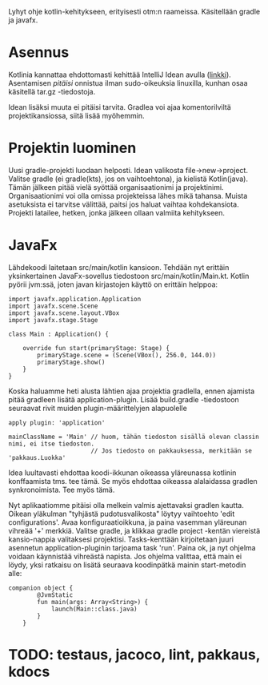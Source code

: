   
Lyhyt ohje kotlin-kehitykseen, erityisesti otm:n raameissa. Käsitellään gradle ja javafx.  


# Asennus

Kotlinia kannattaa ehdottomasti kehittää IntelliJ Idean avulla ([linkki](https://www.jetbrains.com/idea/download/#section=linux)).
Asentamisen _pitäisi_ onnistua ilman sudo-oikeuksia linuxilla, kunhan osaa käsitellä tar.gz -tiedostoja.

Idean lisäksi muuta ei pitäisi tarvita. Gradlea voi ajaa komentorilviltä projektikansiossa, siitä lisää myöhemmin.

# Projektin luominen

Uusi gradle-projekti luodaan helposti. Idean valikosta file->new->project. Valitse gradle (ei gradle(kts), jos on vaihtoehtona),
ja kielistä Kotlin(java). Tämän jälkeen pitää vielä syöttää organisaationimi ja projektinimi. Organisaationimi voi olla omissa
projekteissa lähes mikä tahansa. Muista asetuksista ei tarvitse välittää, paitsi jos haluat vaihtaa kohdekansiota.
Projekti latailee, hetken, jonka jälkeen ollaan valmiita kehitykseen.

# JavaFx

Lähdekoodi laitetaan src/main/kotlin kansioon. Tehdään nyt erittäin yksinkertainen JavaFx-sovellus tiedostoon 
src/main/kotlin/Main.kt.
Kotlin pyörii jvm:ssä, joten javan kirjastojen käyttö on erittäin helppoa:
~~~~
import javafx.application.Application
import javafx.scene.Scene
import javafx.scene.layout.VBox
import javafx.stage.Stage

class Main : Application() {

    override fun start(primaryStage: Stage) {
        primaryStage.scene = (Scene(VBox(), 256.0, 144.0))
        primaryStage.show()
    }
}

~~~~
Koska haluamme heti alusta lähtien ajaa projektia gradlella, ennen ajamista pitää gradleen lisätä application-plugin.
Lisää build.gradle -tiedostoon seuraavat rivit muiden plugin-määrittelyjen alapuolelle
~~~~
apply plugin: 'application'

mainClassName = 'Main' // huom, tähän tiedoston sisällä olevan classin nimi, ei itse tiedoston. 
                       // Jos tiedosto on pakkauksessa, merkitään se 'pakkaus.Luokka'
~~~~

Idea luultavasti ehdottaa koodi-ikkunan oikeassa yläreunassa kotlinin konffaamista tms. tee tämä. Se myös ehdottaa oikeassa
alalaidassa gradlen synkronoimista. Tee myös tämä.

Nyt aplikaatiomme pitäisi olla melkein valmis ajettavaksi gradlen kautta.
Oikean yläkulman "tyhjästä pudotusvalikosta" löytyy vaihtoehto 'edit configurations'.
Avaa konfiguraatioikkuna, ja paina vasemman yläreunan vihreää '+' merkkiä.
Valitse gradle, ja klikkaa gradle project -kentän viereistä kansio-nappia valitaksesi projektisi.
Tasks-kenttään kirjoitetaan juuri asennetun application-pluginin tarjoama task 'run'.
Paina ok, ja nyt ohjelma voidaan käynnistää vihreästä napista. Jos ohjelma valittaa, että main ei löydy, yksi ratkaisu on lisätä
seuraava koodinpätkä mainin start-metodin alle:
~~~~
companion object {
        @JvmStatic
        fun main(args: Array<String>) {
            launch(Main::class.java)
        }
    }
~~~~


# TODO: testaus, jacoco, lint, pakkaus, kdocs
